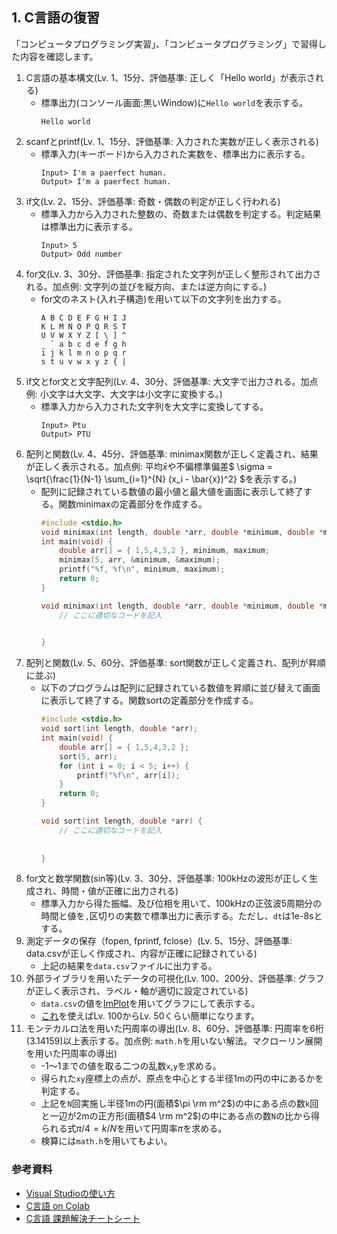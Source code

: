 ## 1. C言語の復習

「コンピュータプログラミング実習」、「コンピュータプログラミング」で習得した内容を確認します。

1. C言語の基本構文(Lv. 1、15分、評価基準: 正しく「Hello world」が表示される)
   - 標準出力(コンソール画面:黒いWindow)に`Hello world`を表示する。
     ```
     Hello world
     ```
1. scanfとprintf(Lv. 1、15分、評価基準: 入力された実数が正しく表示される)
   - 標準入力(キーボード)から入力された実数を、標準出力に表示する。
     ```
     Input> I'm a paerfect human.
     Output> I'm a paerfect human.
     ```
1. if文(Lv. 2、15分、評価基準: 奇数・偶数の判定が正しく行われる)
   - 標準入力から入力された整数の、奇数または偶数を判定する。判定結果は標準出力に表示する。
     ```
     Input> 5
     Output> Odd number
     ```
1. for文(Lv. 3、30分、評価基準: 指定された文字列が正しく整形されて出力される。加点例: 文字列の並びを縦方向、または逆方向にする。)
   - for文のネスト(入れ子構造)を用いて以下の文字列を出力する。
     ```
     A B C D E F G H I J
     K L M N O P Q R S T
     U V W X Y Z [ \ ] ^
     _ ` a b c d e f g h
     i j k l m n o p q r
     s t u v w x y z { |
     ```
1. if文とfor文と文字配列(Lv. 4、30分、評価基準: 大文字で出力される。加点例: 小文字は大文字、大文字は小文字に変換する。)
   - 標準入力から入力された文字列を大文字に変換してする。
     ```
     Input> Ptu
     Output> PTU
     ```
1. 配列と関数(Lv. 4、45分、評価基準: minimax関数が正しく定義され、結果が正しく表示される。加点例: 平均$\bar{x}$や不偏標準偏差$ \sigma = \sqrt{\frac{1}{N-1} \sum_{i=1}^{N} (x_i - \bar{x})^2} $を表示する。)
   - 配列に記録されている数値の最小値と最大値を画面に表示して終了する。関数minimaxの定義部分を作成する。
     ```c
     #include <stdio.h>
     void minimax(int length, double *arr, double *minimum, double *maximum);
     int main(void) {
         double arr[] = { 1,5,4,3,2 }, minimum, maximum;
         minimax(5, arr, &minimum, &maximum);
         printf("%f, %f\n", minimum, maximum);
         return 0;
     }
     
     void minimax(int length, double *arr, double *minimum, double *maximum) {
         // ここに適切なコードを記入

         
     }
     ```
1. 配列と関数(Lv. 5、60分、評価基準: sort関数が正しく定義され、配列が昇順に並ぶ)
   - 以下のプログラムは配列に記録されている数値を昇順に並び替えて画面に表示して終了する。関数sortの定義部分を作成する。
     ```c
     #include <stdio.h>
     void sort(int length, double *arr);
     int main(void) {
         double arr[] = { 1,5,4,3,2 };
         sort(5, arr);
         for (int i = 0; i < 5; i++) {
             printf("%f\n", arr[i]);
         }
         return 0;
     }
     
     void sort(int length, double *arr) {
         // ここに適切なコードを記入
         
         
     }
     ```
1. for文と数学関数(sin等)(Lv. 3、30分、評価基準: 100kHzの波形が正しく生成され、時間・値が正確に出力される)
   - 標準入力から得た振幅、及び位相を用いて、100kHzの正弦波5周期分の時間と値を`,`区切りの実数で標準出力に表示する。ただし、`dt`は1e-8sとする。
1. 測定データの保存（fopen, fprintf, fclose）(Lv. 5、15分、評価基準: data.csvが正しく作成され、内容が正確に記録されている)
   - 上記の結果を`data.csv`ファイルに出力する。
1. 外部ライブラリを用いたデータの可視化(Lv. 100、200分、評価基準: グラフが正しく表示され、ラベル・軸が適切に設定されている)
   - `data.csv`の値を[ImPlot](https://github.com/epezent/implot)を用いてグラフにして表示する。
   - [これ](https://github.com/daigokk/ImPlotSample/tree/master)を使えばLv. 100からLv. 50くらい簡単になります。
1. モンテカルロ法を用いた円周率の導出(Lv. 8、60分、評価基準: 円周率を6桁(3.14159)以上表示する。加点例: `math.h`を用いない解法。マクローリン展開を用いた円周率の導出)
   - -1～1までの値を取る二つの乱数`x`,`y`を求める。
   - 得られた`xy`座標上の点が、原点を中心とする半径1mの円の中にあるかを判定する。
   - 上記を`N`回実施し半径1mの円(面積$\pi \rm m^2$)の中にある点の数`k`回と一辺が2mの正方形(面積$4 \rm m^2$)の中にある点の数`N`の比から得られる式$\pi/4=k/N$を用いて円周率$\pi$を求める。
   - 検算には`math.h`を用いてもよい。

### 参考資料
- [Visual Studioの使い方](./1_3_VisualStudio.md)
- [C言語 on Colab](https://colab.research.google.com/drive/1fewkHpqIm40EXWWdZ9eu6EUIN9MWQNO4)
- [C言語 課題解決チートシート](./1_2_Clang_CheatSheet.md)
